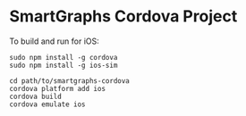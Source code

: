SmartGraphs Cordova Project
===========================

To build and run for iOS:

    sudo npm install -g cordova
    sudo npm install -g ios-sim

    cd path/to/smartgraphs-cordova
    cordova platform add ios
    cordova build
    cordova emulate ios
